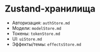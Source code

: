 # Zustand‑хранилища

- Авторизация: `authStore.md`
- Модели: `modelStore.md`
- Токены: `tokenStore.md`
- UI: `uiStore.md`
- Эффекты/темы: `effectsStore.md`